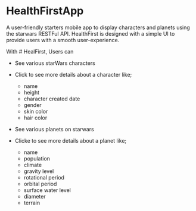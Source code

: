# HealthFirstApp
A user-friendly starters mobile app to display characters and planets using the starwars RESTFul API. HealthFirst is designed with a simple UI to provide users with a smooth user-experience. 

With # HealFirst, Users can 
- See various starWars characters 
- Click to see more details about a character like;
    - name 
    - height 
    - character created date 
    - gender 
    - skin color
    - hair color
    
 - See various planets on starwars
 - Clicke to see more details about a planet like;
    - name 
    - population
    - climate 
    - gravity level
    - rotational period
    - orbital period
    - surface water level
    - diameter
    - terrain




